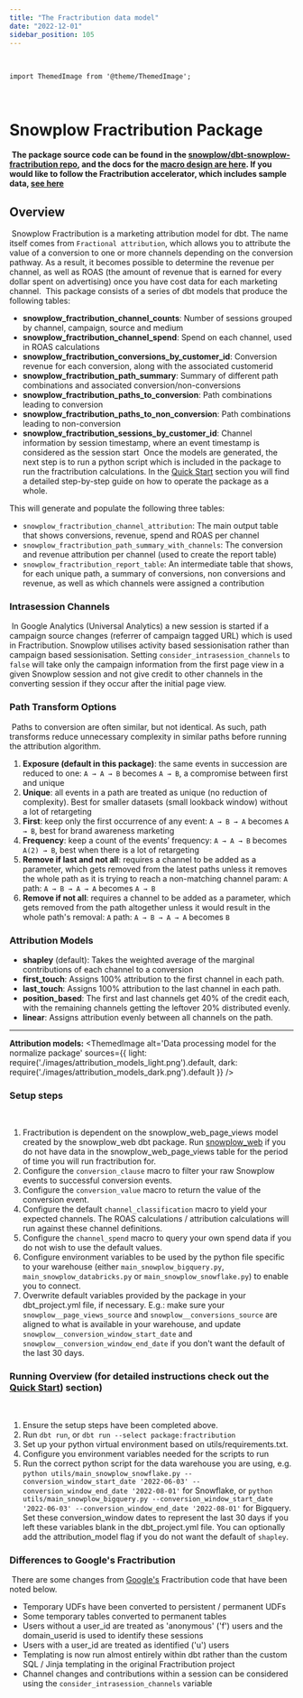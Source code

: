 ```yaml
---
title: "The Fractribution data model"
date: "2022-12-01"
sidebar_position: 105
---
```

​
```mdx-code-block
import ThemedImage from '@theme/ThemedImage';
```
​
# Snowplow Fractribution Package
​
**The package source code can be found in the [snowplow/dbt-snowplow-fractribution repo](https://github.com/snowplow/dbt-snowplow-fractribution), and the docs for the [macro design are here](https://snowplow.github.io/dbt-snowplow-fractribution/#/overview/snowplow_fractribution). If you would like to follow the Fractribution accelerator, which includes sample data, [see here](https://docs.snowplow.io/accelerators/snowplow-fractribution/)**
​
## Overview
​
Snowplow Fractribution is a marketing attribution model for dbt. The name itself comes from `Fractional attribution`, which allows you to attribute the value of a conversion to one or more channels depending on the conversion pathway. As a result, it becomes possible to determine the revenue per channel, as well as ROAS (the amount of revenue that is earned for every dollar spent on advertising) once you have cost data for each marketing channel.
​
This package consists of a series of dbt models that produce the following tables:
​
- **snowplow_fractribution_channel_counts**: Number of sessions grouped by channel, campaign, source and medium
- **snowplow_fractribution_channel_spend**: Spend on each channel, used in ROAS calculations
- **snowplow_fractribution_conversions_by_customer_id**: Conversion revenue for each conversion, along with the associated customerid
- **snowplow_fractribution_path_summary**: Summary of different path combinations and associated conversion/non-conversions
- **snowplow_fractribution_paths_to_conversion**: Path combinations leading to conversion
- **snowplow_fractribution_paths_to_non_conversion**: Path combinations leading to non-conversion
- **snowplow_fractribution_sessions_by_customer_id**: Channel information by session timestamp, where an event timestamp is considered as the session start
​
Once the models are generated, the next step is to run a python script which is included in the package to run the fractribution calculations. In the [Quick Start](/docs/modeling-your-data/modeling-your-data-with-dbt/dbt-quickstart/index.md) section you will find a detailed step-by-step guide on how to operate the package as a whole.

This will generate and populate the following three tables:

- `snowplow_fractribution_channel_attribution`: The main output table that shows conversions, revenue, spend and ROAS per channel
- `snowplow_fractribution_path_summary_with_channels`: The conversion and revenue attribution per channel (used to create the report table)
- `snowplow_fractribution_report_table`: An intermediate table that shows, for each unique path, a summary of conversions, non conversions and revenue, as well as which channels were assigned a contribution
​
### Intrasession Channels
​
In Google Analytics (Universal Analytics) a new session is started if a campaign source changes (referrer of campaign tagged URL) which is used in Fractribution. Snowplow utilises activity based sessionisation rather than campaign based sessionisation. Setting `consider_intrasession_channels` to `false` will take only the campaign information from the first page view in a given Snowplow session and not give credit to other channels in the converting session if they occur after the initial page view.
​
 ### Path Transform Options
​
 Paths to conversion are often similar, but not identical. As such, path transforms reduce unnecessary complexity in similar paths before running the attribution algorithm.
​
 1. **Exposure (default in this package)**: the same events in succession are reduced to one: `A → A → B` becomes `A → B`, a compromise between first and unique
 2. **Unique**: all events in a path are treated as unique (no reduction of complexity). Best for smaller datasets (small lookback window) without a lot of retargeting
 3. **First**: keep only the first occurrence of any event: `A → B → A` becomes `A → B`, best for brand awareness marketing
 4. **Frequency**: keep a count of the events’ frequency: `A → A → B` becomes `A(2) → B`, best when there is a lot of retargeting
 5. **Remove if last and not all**: requires a channel to be added as a parameter, which gets removed from the latest paths unless it removes the whole path as it is trying to reach a non-matching channel param: `A` path: `A → B → A → A` becomes `A → B`
 6. **Remove if not all**: requires a channel to be added as a parameter, which gets removed from the path altogether unless it would result in the whole path's removal: `A` path: `A → B → A → A` becomes `B`
​
​
### Attribution Models
- **shapley** (default): Takes the weighted average of the marginal contributions of each channel to a conversion
- **first_touch**: Assigns 100% attribution to the first channel in each path.
- **last_touch**: Assigns 100% attribution to the last channel in each path.
- **position_based**: The first and last channels get 40% of the credit each, with the remaining channels getting the leftover 20% distributed evenly.
- **linear**: Assigns attribution evenly between all channels on the path.
​
***
**Attribution models:**
<ThemedImage
        alt='Data processing model for the normalize package'
        sources={{
          light: require('./images/attribution_models_light.png').default,
          dark: require('./images/attribution_models_dark.png').default
          }}
      />
​
​
### Setup steps
​
1. Fractribution is dependent on the snowplow_web_page_views model created by the snowplow_web dbt package. Run [snowplow_web](https://github.com/snowplow/dbt-snowplow-web) if you do not have data in the snowplow_web_page_views table for the period of time you will run fractribution for.
2. Configure the `conversion_clause` macro to filter your raw Snowplow events to successful conversion events.
3. Configure the `conversion_value` macro to return the value of the conversion event.
4. Configure the default `channel_classification` macro to yield your expected channels. The ROAS calculations / attribution calculations will run against these channel definitions.
5. Configure the `channel_spend` macro to query your own spend data if you do not wish to use the default values.
6. Configure environment variables to be used by the python file specific to your warehouse (either `main_snowplow_bigquery.py`, `main_snowplow_databricks.py` or `main_snowplow_snowflake.py`) to enable you to connect.
7. Overwrite default variables provided by the package in your dbt_project.yml file, if necessary. E.g.: make sure your `snowplow__page_views_source` and `snowplow__conversions_source` are aligned to what is available in your warehouse, and update `snowplow__conversion_window_start_date` and `snowplow__conversion_window_end_date` if you don't want the default of the last 30 days.
​
### Running Overview (for detailed instructions check out the [Quick Start](/docs/modeling-your-data/modeling-your-data-with-dbt/dbt-quickstart/index.md)) section)
​
1. Ensure the setup steps have been completed above.
2. Run `dbt run`, or `dbt run --select package:fractribution`
3. Set up your python virtual environment based on utils/requirements.txt.
4. Configure you environment variables needed for the scripts to run
5. Run the correct python script for the data warehouse you are using, e.g. `python utils/main_snowplow_snowflake.py --conversion_window_start_date '2022-06-03' --conversion_window_end_date '2022-08-01'` for Snowflake, or `python utils/main_snowplow_bigquery.py --conversion_window_start_date '2022-06-03' --conversion_window_end_date '2022-08-01'` for Bigquery. Set these conversion_window dates to represent the last 30 days if you left these variables blank in the dbt_project.yml file. You can optionally add the attribution_model flag if you do not want the default of `shapley`.
​
​
### Differences to Google's Fractribution
​
There are some changes from [Google's](https://github.com/google/fractribution) Fractribution code that have been noted below.
​
- Temporary UDFs have been converted to persistent / permanent UDFs
- Some temporary tables converted to permanent tables
- Users without a user_id are treated as 'anonymous' ('f') users and the domain_userid is used to identify these sessions
- Users with a user_id are treated as identified ('u') users
- Templating is now run almost entirely within dbt rather than the custom SQL / Jinja templating in the original Fractribution project
- Channel changes and contributions within a session can be considered using the `consider_intrasession_channels` variable
